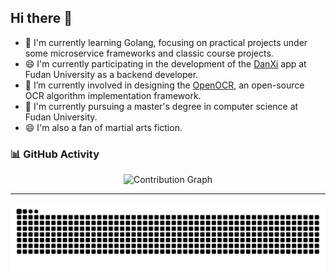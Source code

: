 ## Hi there 👋

- 🌱 I'm currently learning Golang, focusing on practical projects under some microservice frameworks and classic course projects.
- 😄 I'm currently participating in the development of the [DanXi](https://github.com/DanXi-Dev/DanXi) app at Fudan University as a backend developer.
- 👯 I’m currently involved in designing the [OpenOCR](https://github.com/Topdu/OpenOCR), an open-source OCR algorithm implementation framework.
- 🤔 I'm currently pursuing a master's degree in computer science at Fudan University.
- 😄 I'm also a fan of martial arts fiction.


### 📊 **GitHub Activity**
<div align="center">
  <img src="https://github-readme-activity-graph.vercel.app/graph?username=pretto0&theme=react-dark&bg_color=151515&line=00bfff&point=ffffff&color=00bfff" alt="Contribution Graph" />
</div>

---

<picture>
  <source media="(prefers-color-scheme: dark)" srcset="https://raw.githubusercontent.com/pretto0/pretto0/output/github-contribution-grid-snake-dark.svg">
  <source media="(prefers-color-scheme: light)" srcset="https://raw.githubusercontent.com/pretto0/pretto0/output/github-contribution-grid-snake.svg">
  <img alt="github contribution grid snake animation" src="https://raw.githubusercontent.com/pretto0/pretto0/output/github-contribution-grid-snake.svg">
</picture>


<!--
**pretto0/pretto0** is a ✨ _special_ ✨ repository because its `README.md` (this file) appears on your GitHub profile.

Here are some ideas to get you started:

- 🔭 I’m currently working on ...
- 🌱 I’m currently learning ...
- 👯 I’m looking to collaborate on ...
- 🤔 I’m looking for help with ...
- 💬 Ask me about ...
- 📫 How to reach me: ...
- 😄 Pronouns: ...
- ⚡ Fun fact: ...
-->

